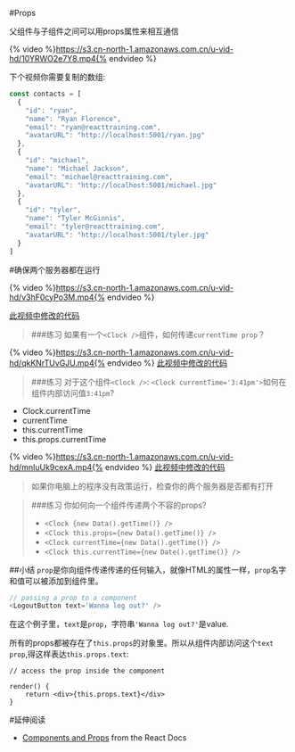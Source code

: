 #Props

父组件与子组件之间可以用props属性来相互通信

{% video %}https://s3.cn-north-1.amazonaws.com.cn/u-vid-hd/10YRWO2e7Y8.mp4{% endvideo %}

下个视频你需要复制的数组:
```js
const contacts = [
  {
    "id": "ryan",
    "name": "Ryan Florence",
    "email": "ryan@reacttraining.com",
    "avatarURL": "http://localhost:5001/ryan.jpg"
  },
  {
    "id": "michael",
    "name": "Michael Jackson",
    "email": "michael@reacttraining.com",
    "avatarURL": "http://localhost:5001/michael.jpg"
  },
  {
    "id": "tyler",
    "name": "Tyler McGinnis",
    "email": "tyler@reacttraining.com",
    "avatarURL": "http://localhost:5001/tyler.jpg"
  }
]
```
#确保两个服务器都在运行

{% video %}https://s3.cn-north-1.amazonaws.com.cn/u-vid-hd/v3hF0cyPo3M.mp4{% endvideo %}

[此视频中修改的代码](https://github.com/udacity/reactnd-contacts-complete/commit/664306f50a05aafe47f4109860e00593fcbf0321)

>###练习
 如果有一个`<Clock />`组件，如何传递`currentTime prop`？

 

{% video %}https://s3.cn-north-1.amazonaws.com.cn/u-vid-hd/qkKNrTUvGJU.mp4{% endvideo %}
[此视频中修改的代码](https://github.com/udacity/reactnd-contacts-complete/commit/eaa138af7d992f05449f524d514ac4224f736ae4)

>###练习
对于这个组件`<Clock />`:
`<Clock currentTime='3:41pm'>`如何在组件内部访问值`3:41pm`?
- Clock.currentTime
- currentTime
- this.currentTime
- this.props.currentTime

{% video %}https://s3.cn-north-1.amazonaws.com.cn/u-vid-hd/mnIuUk9cexA.mp4{% endvideo %}
[此视频中修改的代码](https://github.com/udacity/reactnd-contacts-complete/commit/43add2a640214483b00d9ca491990bb86104501e)

>如果你电脑上的程序没有政策运行，检查你的两个服务器是否都有打开

>###练习
> 你如何向一个组件传递两个不容的props?
> - `<Clock {new Data().getTime()} />`
> - `<Clock this.props={new Data().getTime()} />`
> - `<Clock currentTime={new Data().getTime()} />`
> - `<Clock this.currentTime={new Date().getTime()} />`

##小结
`prop`是你向组件传递传递的任何输入，就像HTML的属性一样，`prop`名字和值可以被添加到组件里。

```js
// passing a prop to a component
<LogoutButton text='Wanna log out?' />
```
在这个例子里，`text`是`prop`，字符串`'Wanna log out?'`是value.

所有的props都被存在了`this.props`的对象里。所以从组件内部访问这个`text prop`,得这样表达`this.props.text`:

```
// access the prop inside the component

render() {
    return <div>{this.props.text}</div>
}

```

#延伸阅读
- [Components and Props](https://facebook.github.io/react/docs/components-and-props.html) from the React Docs
